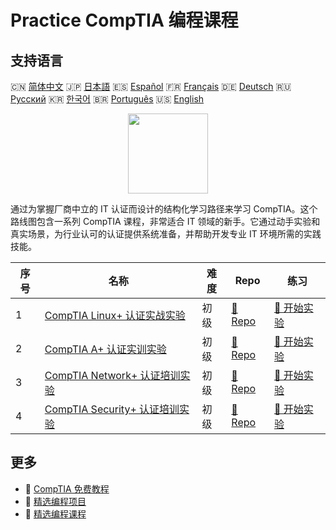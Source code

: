 # Practice CompTIA 编程课程

## 支持语言

🇨🇳 [简体中文](README_zh.md) 🇯🇵 [日本語](README_ja.md) 🇪🇸 [Español](README_es.md) 🇫🇷 [Français](README_fr.md) 🇩🇪 [Deutsch](README_de.md) 🇷🇺 [Русский](README_ru.md) 🇰🇷 [한국어](README_ko.md) 🇧🇷 [Português](README_pt.md) 🇺🇸 [English](README.md) 

<div align="center">
<img width="128px" src="https://file.labex.io/path/ZbzxjVKrvgFc.png">
</div>

通过为掌握厂商中立的 IT 认证而设计的结构化学习路径来学习 CompTIA。这个路线图包含一系列 CompTIA 课程，非常适合 IT 领域的新手。它通过动手实验和真实场景，为行业认可的认证提供系统准备，并帮助开发专业 IT 环境所需的实践技能。

|   序号 | 名称                                                                                              | 难度   | Repo                                                                         | 练习                                                                           |
|--------|---------------------------------------------------------------------------------------------------|--------|------------------------------------------------------------------------------|--------------------------------------------------------------------------------|
|      1 | [CompTIA Linux+ 认证实战实验](https://labex.io/zh/courses/comptia-linux-plus-training-labs)       | 初级   | [🔗 Repo](https://github.com/labex-labs/comptia-linux-plus-training-labs)    | [🚀 开始实验](https://labex.io/zh/courses/comptia-linux-plus-training-labs)    |
|      2 | [CompTIA A+ 认证实训实验](https://labex.io/zh/courses/comptia-a-plus-training-labs)               | 初级   | [🔗 Repo](https://github.com/labex-labs/comptia-a-plus-training-labs)        | [🚀 开始实验](https://labex.io/zh/courses/comptia-a-plus-training-labs)        |
|      3 | [CompTIA Network+ 认证培训实验](https://labex.io/zh/courses/comptia-network-plus-training-labs)   | 初级   | [🔗 Repo](https://github.com/labex-labs/comptia-network-plus-training-labs)  | [🚀 开始实验](https://labex.io/zh/courses/comptia-network-plus-training-labs)  |
|      4 | [CompTIA Security+ 认证培训实验](https://labex.io/zh/courses/comptia-security-plus-training-labs) | 初级   | [🔗 Repo](https://github.com/labex-labs/comptia-security-plus-training-labs) | [🚀 开始实验](https://labex.io/zh/courses/comptia-security-plus-training-labs) |

## 更多

- 🔗 [CompTIA 免费教程](https://github.com/labex-labs/comptia-free-tutorials)
- 🔗 [精选编程项目](https://github.com/labex-labs/awesome-programming-projects)
- 🔗 [精选编程课程](https://github.com/labex-labs/awesome-programming-courses)

